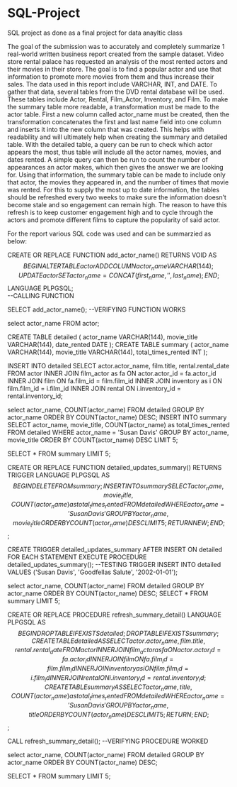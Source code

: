 # SQL-Project
SQL project as done as a final project for data anayltic class

The goal of the submission was to accurately and completely summarize 1 real-world written business report created from the sample dataset.
Video store rental palace has requested an analysis of the most rented actors and their movies in their
store. The goal is to find a popular actor and use that information to promote more movies from them
and thus increase their sales.
The data used in this report include VARCHAR, INT, and DATE. To gather that data, several tables from
the DVD rental database will be used. These tables include Actor, Rental, Film_Actor, Inventory, and
Film. To make the summary table more readable, a transformation must be made to the actor table.
First a new column called actor_name must be created, then the transformation concatenates the first
and last name field into one column and inserts it into the new column that was created. This helps with
readability and will ultimately help when creating the summary and detailed table.
With the detailed table, a query can be run to check which actor appears the most, thus table will
include all the actor names, movies, and dates rented. A simple query can then be run to count the
number of appearances an actor makes, which then gives the answer we are looking for. Using that
information, the summary table can be made to include only that actor, the movies they appeared in,
and the number of times that movie was rented.
For this to supply the most up to date information, the tables should be refreshed every two weeks to
make sure the information doesn’t become stale and so engagement can remain high. The reason to
have this refresh is to keep customer engagement high and to cycle through the actors and promote
different films to capture the popularity of said actor.

For the report various SQL code was used and can be summarzied as below:

CREATE OR REPLACE FUNCTION add_actor_name()
RETURNS VOID
AS
$$
BEGIN
ALTER TABLE actor ADD COLUMN actor_name VARCHAR(144);
UPDATE actor SET actor_name = CONCAT(first_name,' ',last_name);
END;
$$
LANGUAGE PLPGSQL;  
--CALLING FUNCTION

SELECT add_actor_name();
--VERIFYING FUNCTION WORKS

select actor_name
FROM actor;

CREATE TABLE detailed (
actor_name VARCHAR(144),
movie_title VARCHAR(144),
date_rented DATE
);
CREATE TABLE summary (
actor_name VARCHAR(144),
movie_title VARCHAR(144),
total_times_rented INT
);

INSERT INTO detailed
SELECT actor.actor_name, film.title, rental.rental_date
FROM actor
INNER JOIN film_actor as fa
ON
actor.actor_id = fa.actor_id
INNER JOIN film
ON fa.film_id = film.film_id
INNER JOIN inventory as i
ON film.film_id = i.film_id
INNER JOIN rental
ON i.inventory_id = rental.inventory_id;

select actor_name, COUNT(actor_name)
FROM detailed
GROUP BY actor_name
ORDER BY COUNT(actor_name) DESC;
INSERT INTO summary
SELECT actor_name, movie_title, COUNT(actor_name) as total_times_rented
FROM detailed
WHERE actor_name = 'Susan Davis'
GROUP BY actor_name, movie_title
ORDER BY COUNT(actor_name) DESC
LIMIT 5;

SELECT *
FROM summary
LIMIT 5;

CREATE OR REPLACE FUNCTION detailed_updates_summary()
RETURNS TRIGGER
LANGUAGE PLPGSQL
AS $$
BEGIN
DELETE FROM summary;
INSERT INTO summary
SELECT actor_name, movie_title, COUNT(actor_name) as total_times_rented
FROM detailed
WHERE actor_name = 'Susan Davis'
GROUP BY actor_name, movie_title
ORDER BY COUNT(actor_name) DESC
LIMIT 5;
RETURN NEW;
END;
$$;

CREATE TRIGGER detailed_updates_summary
AFTER INSERT
ON detailed
FOR EACH STATEMENT
EXECUTE PROCEDURE detailed_updates_summary();
--TESTING TRIGGER
INSERT INTO detailed VALUES ('Susan Davis', 'Goodfellas Salute', '2002-01-01');

select actor_name, COUNT(actor_name)
FROM detailed
GROUP BY actor_name
ORDER BY COUNT(actor_name) DESC;
SELECT *
FROM summary
LIMIT 5;

CREATE OR REPLACE PROCEDURE refresh_summary_detail()
LANGUAGE PLPGSQL
AS $$
BEGIN
DROP TABLE IF EXISTS detailed;
DROP TABLE IF EXISTS summary;
CREATE TABLE detailed AS
SELECT actor.actor_name, film.title, rental.rental_date
FROM actor
INNER JOIN film_actor as fa
ON
actor.actor_id = fa.actor_id
INNER JOIN film
ON fa.film_id = film.film_id
INNER JOIN inventory as i
ON film.film_id = i.film_id
INNER JOIN rental
ON i.inventory_id = rental.inventory_id;
CREATE TABLE summary AS
SELECT actor_name, title, COUNT(actor_name) as total_times_rented
FROM detailed
WHERE actor_name = 'Susan Davis'
GROUP BY actor_name, title
ORDER BY COUNT(actor_name) DESC
LIMIT 5;
RETURN;
END;
$$;

CALL refresh_summary_detail();
--VERIFYING PROCEDURE WORKED

select actor_name, COUNT(actor_name)
FROM detailed
GROUP BY actor_name
ORDER BY COUNT(actor_name) DESC;

SELECT *
FROM summary
LIMIT 5;
